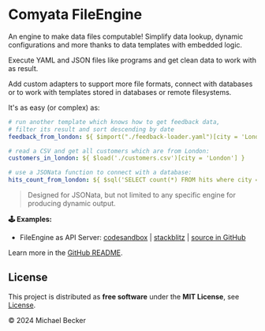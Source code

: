# Comyata FileEngine

An engine to make data files computable! Simplify data lookup, dynamic configurations and more thanks to data templates with embedded logic.

Execute YAML and JSON files like programs and get clean data to work with as result.

Add custom adapters to support more file formats, connect with databases or to work with templates stored in databases or remote filesystems.

It's as easy (or complex) as:

```yaml
# run another template which knows how to get feedback data,
# filter its result and sort descending by date
feedback_from_london: ${ $import("./feedback-loader.yaml")[city = 'London']^(>feedback_date) }

# read a CSV and get all customers which are from London:
customers_in_london: ${ $load('./customers.csv')[city = 'London'] }

# use a JSONata function to connect with a database:
hits_count_from_london: ${ $sql('SELECT count(*) FROM hits where city = "London"') }
```

> Designed for JSONata, but not limited to any specific engine for producing dynamic output.

**🕹️ Examples:**

- FileEngine as API Server: [codesandbox](https://codesandbox.io/p/devbox/github/comyata/comyata/tree/main/server/fe) | [stackblitz](https://stackblitz.com/github/comyata/comyata/tree/main/server/fe) | [source in GitHub](https://github.com/comyata/comyata/tree/main/server/fe)

Learn more in the [GitHub README](https://github.com/comyata/comyata#setup-file-engine).

## License

This project is distributed as **free software** under the **MIT License**, see [License](https://github.com/comyata/comyata/blob/main/LICENSE).

© 2024 Michael Becker
